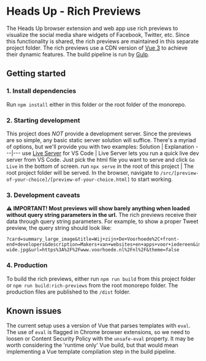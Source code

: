 # Heads Up - Rich Previews

The Heads Up browser extension and web app use rich previews to visualize the social media share widgets of Facebook, Twitter, etc. Since this functionality is shared, the rich previews are maintained in this separate project folder.
The rich previews use a CDN version of [Vue 3](https://unpkg.com/browse/vue@3.0.5/) to achieve their dynamic features. The build pipeline is run by [Gulp](https://gulpjs.com/).

## Getting started

### 1. Install dependencies
Run `npm install` either in this folder or the root folder of the monorepo.

### 2. Starting development
This project does _NOT_ provide a development server. Since the previews are so simple, any basic static server solution will suffice. There's a myriad of options, but we'll provide you with two examples:
Solution | Explanation
---|---
use [Live Server](https://marketplace.visualstudio.com/items?itemName=ritwickdey.LiveServer) for VS Code | Live Server lets you run a quick live dev server from VS Code. Just pick the html file you want to serve and click `Go Live` in the bottom of screen.
run `npx serve` in the root of this project | The root project folder will be served. In the browser, navigate to `/src/[preview-of-your-choice]/[preview-of-your-choice.html]` to start working.

### 3. Development caveats
**⚠️ IMPORTANT! Most previews will show barely anything when loaded without query string parameters in the url.**
The rich previews receive their data through query string parameters. For example, to show a proper Tweet preview, the query string should look like:
```
?card=summary_large_image&title=Wij+zijn+De+Voorhoede%2C+front-end+developers&description=Makers+van+websites+en+apps+voor+iedereen&image=https%3A%2F%2Fwww.voorhoede.nl%2Fimages%2Fsocial%2Flogo-wide.jpg&url=https%3A%2F%2Fwww.voorhoede.nl%2Fnl%2F&theme=false
```

### 4. Production
To build the rich previews, either run `npm run build` from this project folder or `npm run build:rich-previews` from the root monorepo folder. The production files are published to the `/dist` folder.

## Known issues
The current setup uses a version of Vue that parses templates with `eval`. The use of `eval` is flagged in Chrome browser extensions, so we need to loosen or Content Security Policy with the `unsafe-eval` property. It may be worth considering the 'runtime only' Vue build, but that would mean implementing a Vue template compilation step in the build pipeline.
